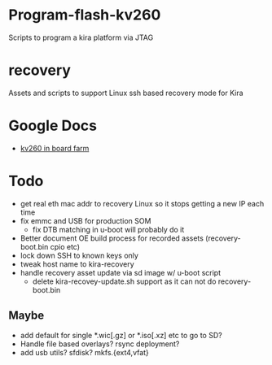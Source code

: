 # Program-flash-kv260
Scripts to program a kira platform via JTAG
# recovery
Assets and scripts to support Linux ssh based recovery mode for Kira
# Google Docs
* [kv260 in board farm](https://docs.google.com/document/d/1WPiJrFQj5dPloldIa9zXi8KFF91dGdsFzdTM3DwKrDU/edit?usp=sharing)
# Todo
* get real eth mac addr to recovery Linux so it stops getting a new IP each time
* fix emmc and USB for production SOM
  * fix DTB matching in u-boot will probably do it
* Better document OE build process for recorded assets (recovery-boot.bin cpio etc)
* lock down SSH to known keys only
* tweak host name to kira-recovery
* handle recovery asset update via sd image w/ u-boot script
  * delete kira-recovey-update.sh support as it can not do recovery-boot.bin
## Maybe
* add default for single *.wic[.gz] or *.iso[.xz] etc to go to SD?
* Handle file based overlays?  rsync deployment?
* add usb utils? sfdisk? mkfs.{ext4,vfat}
